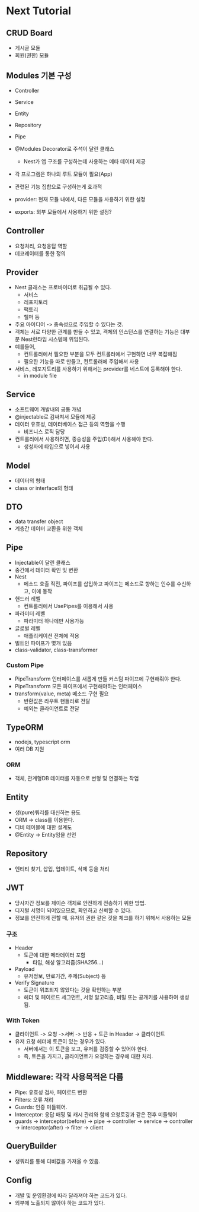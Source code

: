 # Next Tutorial

## CRUD Board
- 게시글 모듈
- 회원(권한) 모듈

## Modules 기본 구성
- Controller
- Service
- Entity
- Repository
- Pipe

- @Modules Decorator로 주석이 달린 클래스
  - Nest가 앱 구조를 구성하는데 사용하는 메타 데이터 제공
- 각 프로그램은 하나의 루트 모듈이 필요(App)
- 관련된 기능 집합으로 구성하는게 효과적
- provider: 현재 모듈 내에서, 다른 모듈을 사용하기 위한 설정
- exports: 외부 모듈에서 사용하기 위한 설정?

## Controller
- 요청처리, 요청응답 역할
- 데코레이터를 통한 정의
## Provider
- Nest 클래스는 프로바이더로 취급될 수 있다.
  - 서비스
  - 레포지토리
  - 팩토리
  - 헬퍼 등
- 주요 아이디어 -> 종속성으로 주입할 수 있다는 것.
- 객체는 서로 다양한 관계를 만들 수 있고, 객체의 인스턴스를 연결하는 기능은 대부분 Nest런타임 시스템에 위임된다.
- 예를들어, 
  - 컨트롤러에서 필요한 부분을 모두 컨트롤러에서 구현하면 너무 복잡해짐
  - 필요한 기능을 따로 만들고, 컨트롤러에 주입해서 사용
- 서비스, 레포지토리를 사용하기 위해서는 provider를 네스트에 등록해야 한다.
  - in module file
## Service
- 소프트웨어 개발내의 공통 개념
- @injectable로 감싸져서 모듈에 제공
- 데이터 유효성, 데이터베이스 접근 등의 역할을 수행
  - 비즈니스 로직 담당
- 컨트롤러에서 사용하려면, 종송성을 주입(DI)해서 사용해야 한다.
  - 생성자에 타입으로 넣어서 사용

## Model
- 데이터의 형태
- class or interface의 형태

## DTO
- data transfer object
- 계층간 데이터 교환을 위한 객체

## Pipe
- Injectable이 달린 클래스
- 중간에서 데이터 확인 및 변환
- Nest
  - 메소드 호출 직전, 파이프를 삽입하고 파이프는 메소드로 향하는 인수를 수신하고, 이에 동작
- 핸드러 레벨
  - 컨트롤러에서 UsePipes를 이용해서 사용
- 파라미터 레벨
  - 파라미터 하나에만 사용가능
- 글로벌 레벨
  - 애플리케이션 전체에 적용
- 빌트인 파이프가 몇개 있음
- class-validator, class-transformer

### Custom Pipe
- PipeTransform 인터페이스를 새롭게 만들 커스텀 파이프에 구현해줘야 한다.
- PipeTransform 모든 파이프에서 구현해야하는 인터페이스
- transform(value, meta) 메소드 구현 필요
  - 반환값은 라우트 핸들러로 전달
  - 예외는 클라이언트로 전달

## TypeORM
- nodejs, typescript orm
- 여러 DB 지원

### ORM
- 객체, 관계형DB 데이터를 자동으로 변형 및 연결하는 작업

## Entity
- 생(pure)쿼리를 대신하는 용도
- ORM -> class를 이용한다.
- 디비 테이블에 대한 설계도
- @Entity -> Entity임을 선언

## Repository
- 엔티티 찾기, 삽입, 업데이트, 삭제 등을 처리

## JWT
- 당사자간 정보를 제이슨 객체로 안전하게 전송하기 위한 방법.
- 디지털 서명이 되어있으므로, 확인하고 신뢰할 수 있다.
- 정보를 안전하게 전할 때, 유저의 권한 같은 것을 체크를 하기 위해서 사용하는 모듈

### 구조
- Header
  - 토큰에 대한 메타데이터 포함
    - 타입, 해싱 알고리즘(SHA256...)
- Payload
  - 유저정보, 만료기간, 주제(Subject) 등
- Verify Signature
  - 토큰이 위조되지 않았다는 것을 확인하는 부분
  - 헤더 및 페이로드 세그먼트, 서명 알고리즘, 비밀 또는 공개키를 사용하여 생성됨.

### With Token
- 클라이언트 -> 요청 ->서버 -> 반응 + 토큰 in Header -> 클라이언트
- 유저 요청 헤더에 토큰이 있는 경우가 있다.
  - 서버에서는 이 토큰을 보고, 유저를 검증할 수 있어야 한다.
  - 즉, 토큰을 가지고, 클라이언트가 요청하는 경우에 대한 처리.

## Middleware: 각각 사용목적은 다름
- Pipe: 유효성 검사, 페이로드 변환
- Filters: 오류 처리 
- Guards: 인증 미들웨어.
- Interceptor: 응답 매핑 및 캐시 관리와 함께 요청로깅과 같은 전후 미들웨어
- guards -> interceptor(before) -> pipe -> controller -> service -> controller -> interceptor(after) -> filter -> client

## QueryBuilder
- 생쿼리를 통해 디비값을 가져올 수 있음.

## Config
- 개발 및 운영환경에 따라 달라져야 하는 코드가 있다.
- 외부에 노출되지 않아야 하는 코드가 있다.
  